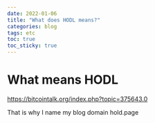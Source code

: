 ```yaml
---
date: 2022-01-06
title: "What does HODL means?"
categories: blog
tags: etc
toc: true  
toc_sticky: true 
---
```


# What means HODL
https://bitcointalk.org/index.php?topic=375643.0

That is why I name my blog domain hold.page
